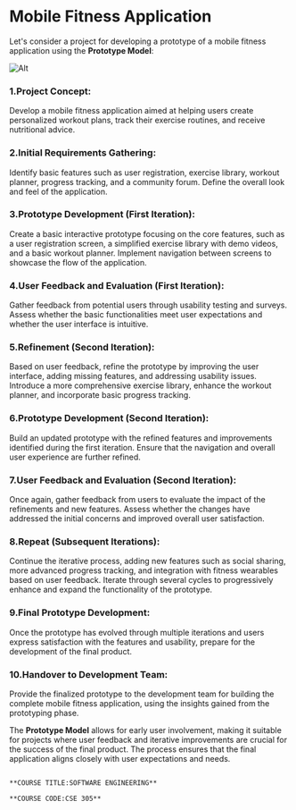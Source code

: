 # Mobile Fitness Application

Let's consider a project for developing a prototype of a mobile fitness application using the **Prototype Model**:

![Alt](https://miro.medium.com/v2/resize:fit:1400/1*ZDlW4YN2UVQqD3-_l69dSw.png)

### 1.Project Concept:

Develop a mobile fitness application aimed at helping users create personalized workout plans, track their exercise routines, and receive nutritional advice.

### 2.Initial Requirements Gathering:

Identify basic features such as user registration, exercise library, workout planner, progress tracking, and a community forum.
Define the overall look and feel of the application.

### 3.Prototype Development (First Iteration):

Create a basic interactive prototype focusing on the core features, such as a user registration screen, a simplified exercise library with demo videos, and a basic workout planner.
Implement navigation between screens to showcase the flow of the application.

### 4.User Feedback and Evaluation (First Iteration):

Gather feedback from potential users through usability testing and surveys.
Assess whether the basic functionalities meet user expectations and whether the user interface is intuitive.

### 5.Refinement (Second Iteration):

Based on user feedback, refine the prototype by improving the user interface, adding missing features, and addressing usability issues.
Introduce a more comprehensive exercise library, enhance the workout planner, and incorporate basic progress tracking.

### 6.Prototype Development (Second Iteration):

Build an updated prototype with the refined features and improvements identified during the first iteration.
Ensure that the navigation and overall user experience are further refined.

### 7.User Feedback and Evaluation (Second Iteration):

Once again, gather feedback from users to evaluate the impact of the refinements and new features.
Assess whether the changes have addressed the initial concerns and improved overall user satisfaction.

### 8.Repeat (Subsequent Iterations):

Continue the iterative process, adding new features such as social sharing, more advanced progress tracking, and integration with fitness wearables based on user feedback.
Iterate through several cycles to progressively enhance and expand the functionality of the prototype.

### 9.Final Prototype Development:

Once the prototype has evolved through multiple iterations and users express satisfaction with the features and usability, prepare for the development of the final product.

### 10.Handover to Development Team:

Provide the finalized prototype to the development team for building the complete mobile fitness application, using the insights gained from the prototyping phase.


The **Prototype Model** allows for early user involvement, making it suitable for projects where user feedback and iterative improvements are crucial for the success of the final product. The process ensures that the final application aligns closely with user expectations and needs.

                                                                            **COURSE TITLE:SOFTWARE ENGINEERING**  
                                                                            **COURSE CODE:CSE 305**

